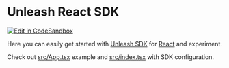 # Unleash React SDK

[![Edit in CodeSandbox](https://codesandbox.io/static/img/play-codesandbox.svg)](https://codesandbox.io/s/github/Unleash/unleash-sdk-examples/tree/v2/React)

Here you can easily get started with [Unleash SDK](https://github.com/Unleash/proxy-client-react) for [React](https://react.dev/) and experiment.

Check out [src/App.tsx](./src/App.tsx) example and [src/index.tsx](./src/index.tsx) with SDK configuration.
